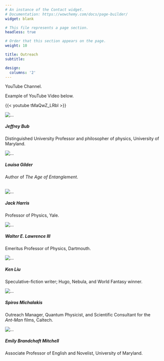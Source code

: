 ```yaml
---
# An instance of the Contact widget.
# Documentation: https://wowchemy.com/docs/page-builder/
widget: blank

# This file represents a page section.
headless: true

# Order that this section appears on the page.
weight: 10

title: Outreach
subtitle:

design:
  columns: '2'
---
```


YouTube Channel.

Example of YouTube Video below.

{{< youtube tMaQwZ_LRbI >}}

<div class="card-deck">
  <div class="card">
    <img src="/uploads/Bub_Jeffrey.jpg" class="card-img-top" alt="...">
    <div class="card-body">
      <h5 class="card-title">Jeffrey Bub</h5>
      <p>Distinguished University Professor and philosopher of physics, University of Maryland.</p>
    </div>
  </div>
  <div class="card">
    <img src="/uploads/Gilder_Louisa.jpg" class="card-img-top" alt="...">
    <div class="card-body">
      <h5 class="card-title">Louisa Gilder</h5>
      <p>Author of <i>The Age of Entanglement</i>.</p>
    </div>
  </div>
</div>

<br/>

<div class="card-deck">
  <div class="card">
    <img src="/uploads/Harris_Jack.jpg" class="card-img-top" alt="...">
    <div class="card-body">
      <h5 class="card-title">Jack Harris</h5>
      <p>Professor of Physics, Yale.</p>
    </div>
  </div>
  <div class="card">
    <img src="/uploads/Lawrence_Walter.jpg" class="card-img-top" alt="...">
    <div class="card-body">
      <h5 class="card-title">Walter E. Lawrence III</h5>
      <p>Emeritus Professor of Physics, Dartmouth.</p>
    </div>
  </div>
</div>


<div class="card-deck">
  <div class="card">
    <img src="/uploads/Liu_Ken.jpg" class="card-img-top" alt="...">
    <div class="card-body">
      <h5 class="card-title">Ken Liu</h5>
      <p>Speculative-fiction writer; Hugo, Nebula, and World Fantasy winner.</p>
    </div>
  </div>
  <div class="card">
    <img src="/uploads/Michalakis_Spiros.jpg" class="card-img-top" alt="...">
    <div class="card-body">
      <h5 class="card-title">Spiros Michalakis</h5>
      <p>Outreach Manager, Quantum Physicist, and Scientific Consultant for the <i>Ant-Man</i> films, Caltech.</p>
    </div>
  </div>
  <div class="card">
    <img src="/uploads/Mitchell_Emily.jpg" class="card-img-top" alt="...">
    <div class="card-body">
      <h5 class="card-title">Emily Brandchaft Mitchell</h5>
      <p>Associate Professor of English and Novelist, University of Maryland.</p>
    </div>
  </div>
</div>

